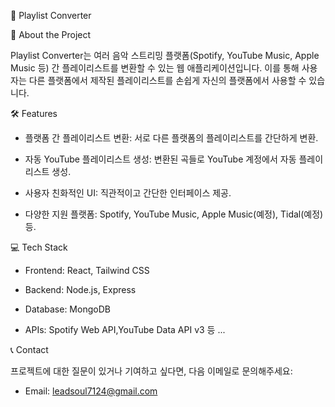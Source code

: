 🎵 Playlist Converter


📖 About the Project

Playlist Converter는 여러 음악 스트리밍 플랫폼(Spotify, YouTube Music, Apple Music 등) 간 플레이리스트를 변환할 수 있는 웹 애플리케이션입니다.
이를 통해 사용자는 다른 플랫폼에서 제작된 플레이리스트를 손쉽게 자신의 플랫폼에서 사용할 수 있습니다.


🛠️ Features

- 플랫폼 간 플레이리스트 변환: 서로 다른 플랫폼의 플레이리스트를 간단하게 변환.

- 자동 YouTube 플레이리스트 생성: 변환된 곡들로 YouTube 계정에서 자동 플레이리스트 생성.

- 사용자 친화적인 UI: 직관적이고 간단한 인터페이스 제공.

- 다양한 지원 플랫폼: Spotify, YouTube Music, Apple Music(예정), Tidal(예정) 등.


💻 Tech Stack

- Frontend: React, Tailwind CSS

- Backend: Node.js, Express

- Database: MongoDB

- APIs: Spotify Web API,YouTube Data API v3 등 ...


📞 Contact

프로젝트에 대한 질문이 있거나 기여하고 싶다면, 다음 이메일로 문의해주세요:

- Email: leadsoul7124@gmail.com
